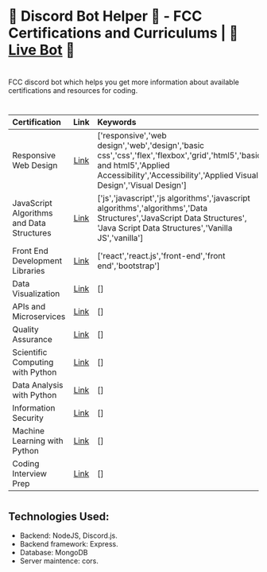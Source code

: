 # 🤖 Discord Bot Helper 🤖 - FCC Certifications and Curriculums | 📍 [Live Bot](https://replit.com/@OrchaniousS/fcc-discordBot?v=1) 📍
# 
FCC discord bot which helps you get more information about available certifications and resources for coding.
#
#
Certification | Link | Keywords | Availability
:--- | :---: | :--- | :---:
Responsive Web Design | [Link](https://www.freecodecamp.org/learn/responsive-web-design/) | ['responsive','web design','web','design','basic css','css','flex','flexbox','grid','html5','basic and html5','Applied Accessibility','Accessibility','Applied Visual Design','Visual Design'] | ✅
JavaScript Algorithms and Data Structures | [Link](https://www.freecodecamp.org/learn/javascript-algorithms-and-data-structures/) | ['js','javascript','js algorithms','javascript algorithms','algorithms','Data Structures','JavaScript Data Structures', 'Java Script Data Structures','Vanilla JS','vanilla'] | ✅
Front End Development Libraries | [Link](https://www.freecodecamp.org/learn/front-end-libraries/) | ['react','react.js','front-end','front end','bootstrap'] | ✅
Data Visualization | [Link](https://www.freecodecamp.org/learn/data-visualization/) | [] | ❌
APIs and Microservices | [Link](https://www.freecodecamp.org/learn/apis-and-microservices/) | [] | ❌
Quality Assurance | [Link](https://www.freecodecamp.org/learn/quality-assurance/) | [] | ❌
Scientific Computing with Python | [Link](https://www.freecodecamp.org/learn/scientific-computing-with-python/) | [] | ❌
Data Analysis with Python | [Link](https://www.freecodecamp.org/learn/data-analysis-with-python/) | [] | ❌
Information Security | [Link](https://www.freecodecamp.org/learn/information-security/) | [] | ❌
Machine Learning with Python | [Link](https://www.freecodecamp.org/learn/machine-learning-with-python/) | [] | ❌
Coding Interview Prep | [Link](https://www.freecodecamp.org/learn/coding-interview-prep/) | [] | ❌

#
## Technologies Used:
- Backend: NodeJS, Discord.js.
- Backend framework: Express.
- Database: MongoDB
- Server maintence: cors.
#
#